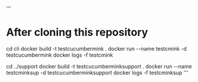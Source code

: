 
'''
# After cloning this repository

cd cli
docker build -t testcucumbermink .
docker run --name testcmink -d testcucumbermink
docker logs -f testcmink

cd ../support
docker build -t testcucumberminksupport .
docker run --name testcminksup -d testcucumberminksupport
docker logs -f testcminksup
'''